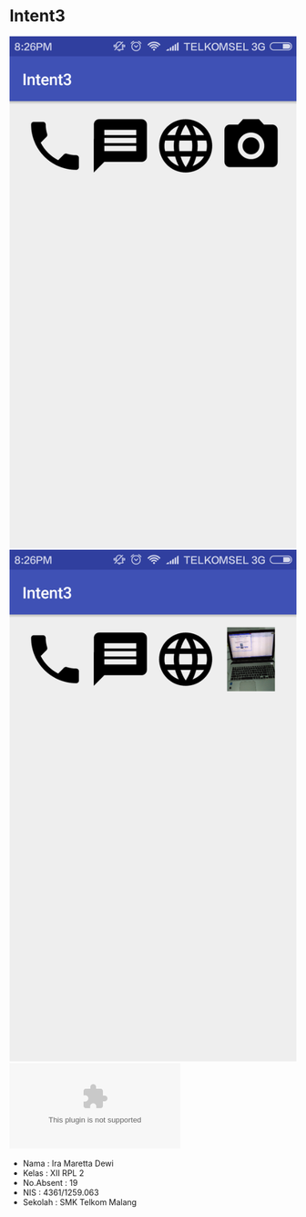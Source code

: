 # Intent3

![Screenshoot1](https://github.com/IraMaretta/Intent3/blob/master/Screenshot_2016-10-09-20-26-35_id.sch.smktelkom_mlg.learn.intent3.png)
![Screenshoot2](https://github.com/IraMaretta/Intent3/blob/master/Screenshot_2016-10-09-20-26-51_id.sch.smktelkom_mlg.learn.intent3.png)
![Aplikasi](https://github.com/IraMaretta/Intent3/blob/master/app-debug.apk)

* Nama    : Ira Maretta Dewi
* Kelas   : XII RPL 2
* No.Absent : 19
* NIS     : 4361/1259.063
* Sekolah : SMK Telkom Malang
